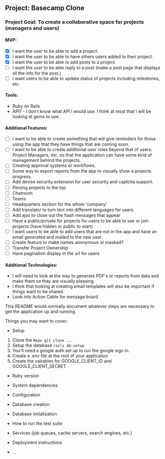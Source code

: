 ## Project: Basecamp Clone
### Project Goal: To create a collaborative space for projects (managers and users)

#### MVP:
- [x] I want the user to be able to add a project.
- [x] I want the user to be able to have others users added to their project.
- [x] I want the user to be able to add posts to a project.
- [ ] I want the user to be able reply to a post (make a post page that displays all the info for the post.)
- [ ] I want users to be able to update status of projects including milestones, etc.

#### Tools:
* Ruby on Rails
* API? - I don’t know what API I would use. I think at most that I will be looking at gems to use. 

#### Additional Features:
- [ ] I want to be able to create something that will give reminders for those using the app that they have things that are coming soon. 
- [ ] I want to be able to create additional user roles beyond that of users: Project Managers, etc. so that the application can have some kind of management behind the projects. 
- [ ] Creating approval systems or workflows. 
- [ ] Some way to export reports from the app to visually show a projects progress. 
- [ ] Add devise security extension for user security and captcha support.
- [ ] Pinning projects to the top
- [ ] Chatroom
- [ ] Teams
- [ ] Headquarters section for the whole 'company'
- [ ] Add translator to turn text into different languages for users
- [ ] Add ajax to close out the flash messages that appear
- [ ] Have a public/private for projects for users to be able to see or join projects (have hidden or public to start)
- [ ] I want users to be able to add users that are not in the app and have an email generated and mailed to the new user. 
- [ ] Create feature to make names anonymous or masked?
- [ ] Transfer Project Ownership
- [ ] Have pagination display in the url for users

#### Additional Technologies:
* I will need to look at the way to generate PDF's or reports from data and make them so they are visually pleasing. 
* I think that looking at creating email templates will also be important if things want to be shared. 
* Look into Action Cable for message board



This README would normally document whatever steps are necessary to get the
application up and running.

Things you may want to cover:

* Setup
1. Clone the `Repo git clone ...`
2. Setup the database `rails db:setup`
3. You'll need a google auth set up to run the google sign in. 
 1. Create a .env file at the root of your application
 2. Create the vairables for GOOGLE_CLIENT_ID and GOOGLE_CLIENT_SECRET


* Ruby version

* System dependencies

* Configuration

* Database creation

* Database initialization

* How to run the test suite

* Services (job queues, cache servers, search engines, etc.)

* Deployment instructions

* ...
